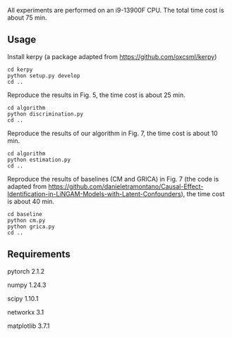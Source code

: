 All experiments are performed on an i9-13900F CPU. The total time cost is about 75 min.

## Usage

Install kerpy (a package adapted from https://github.com/oxcsml/kerpy)

```(bash)
cd kerpy
python setup.py develop
cd ..
```

Reproduce the results in Fig. 5, the time cost is about 25 min.

```(bash)
cd algorithm
python discrimination.py
cd ..
```

Reproduce the results of our algorithm in Fig. 7, the time cost is about 10 min.

```(bash)
cd algorithm
python estimation.py
cd ..
```

Reproduce the results of baselines (CM and GRICA) in Fig. 7 (the code is adapted from https://github.com/danieletramontano/Causal-Effect-Identification-in-LiNGAM-Models-with-Latent-Confounders), the time cost is about 40 min.

```(bash)
cd baseline
python cm.py
python grica.py
cd ..
```

## Requirements

pytorch 2.1.2

numpy 1.24.3

scipy 1.10.1

networkx 3.1

matplotlib 3.7.1
